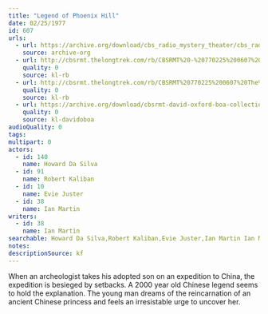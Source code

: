 ```yaml
---
title: "Legend of Phoenix Hill"
date: 02/25/1977
id: 607
urls: 
  - url: https://archive.org/download/cbs_radio_mystery_theater/cbs_radio_mystery_theater-0601-0650.zip/cbs_radio_mystery_theater-0601-0650%2Fcbsrmt_0607_legend_of_phoenix_hill.mp3
    source: archive-org
  - url: http://cbsrmt.thelongtrek.com/rb/CBSRMT%20-%20770225%200607%20The%20Legend%20Of%20Phoenix%20Hill_WLNH-FM_rb%20(bad%20static).mp3
    quality: 0
    source: kl-rb
  - url: http://cbsrmt.thelongtrek.com/rb/CBSRMT%20770225%200607%20The%20Legend%20of%20Phoenix%20Hill_wbbm_rb.mp3
    quality: 0
    source: kl-rb
  - url: https://archive.org/download/cbsrmt-david-oxford-boa-collection/CBSRMT-770225-0607-Legend-of-Phoenix-Hill-(128-48)_WBBM-JE-{BoA}.mp3
    quality: 0
    source: kl-davidoboa
audioQuality: 0
tags: 
multipart: 0
actors:  
  - id: 140
    name: Howard Da Silva  
  - id: 91
    name: Robert Kaliban  
  - id: 10
    name: Evie Juster  
  - id: 38
    name: Ian Martin
writers:  
  - id: 38
    name: Ian Martin
searchable: Howard Da Silva,Robert Kaliban,Evie Juster,Ian Martin Ian Martin
notes: 
descriptionSource: kf
---
```

When an archeologist takes his adopted son on an expedition to China, the expedition is besieged by setbacks. A 2000 year old Chinese legend seems to hold the explanation. The young man dreams of the reincarnation of an ancient Chinese princess and feels an irresistable urge to uncover her.